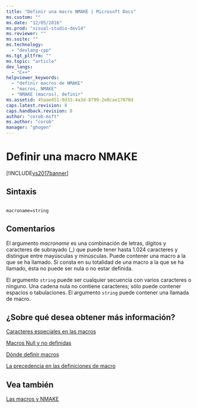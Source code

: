 ```yaml
---
title: "Definir una macro NMAKE | Microsoft Docs"
ms.custom: ""
ms.date: "12/05/2016"
ms.prod: "visual-studio-dev14"
ms.reviewer: ""
ms.suite: ""
ms.technology: 
  - "devlang-cpp"
ms.tgt_pltfrm: ""
ms.topic: "article"
dev_langs: 
  - "C++"
helpviewer_keywords: 
  - "definir macros de NMAKE"
  - "macros, NMAKE"
  - "NMAKE (macros), definir"
ms.assetid: 45aae451-9d33-4a3d-8799-2e0cae17070d
caps.latest.revision: 8
caps.handback.revision: 8
author: "corob-msft"
ms.author: "corob"
manager: "ghogen"
---
```

# Definir una macro NMAKE
[!INCLUDE[vs2017banner](../assembler/inline/includes/vs2017banner.md)]

## Sintaxis  
  
```  
  
macroname=string  
```  
  
## Comentarios  
 El argumento *macroname* es una combinación de letras, dígitos y caracteres de subrayado \(\_\) que puede tener hasta 1.024 caracteres y distingue entre mayúsculas y minúsculas.  Puede contener una macro a la que se ha llamado.  Si consta en su totalidad de una macro a la que se ha llamado, ésta no puede ser nula o no estar definida.  
  
 El argumento `string` puede ser cualquier secuencia con varios caracteres o ninguno.  Una cadena nula no contiene caracteres; sólo puede contener espacios o tabulaciones.  El argumento `string` puede contener una llamada de macro.  
  
## ¿Sobre qué desea obtener más información?  
 [Caracteres especiales en las macros](../build/special-characters-in-macros.md)  
  
 [Macros Null y no definidas](../build/null-and-undefined-macros.md)  
  
 [Dónde definir macros](../build/where-to-define-macros.md)  
  
 [La precedencia en las definiciones de macro](../build/precedence-in-macro-definitions.md)  
  
## Vea también  
 [Las macros y NMAKE](../build/macros-and-nmake.md)